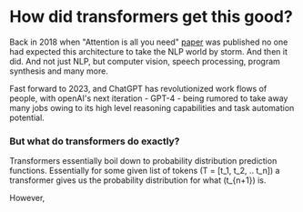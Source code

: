 # How did transformers get this good?

Back in 2018 when "Attention is all you need" [paper](https://arxiv.org/abs/1706.03762) was published no one had expected
this architecture to take the NLP world by storm. And then it did. And not just NLP, but computer vision, speech processing,
program synthesis and many more.

Fast forward to 2023, and ChatGPT has revolutionized work flows of people, with openAI's next iteration - GPT-4 - being rumored to take away many jobs owing
to its high level reasoning capabilities and task automation potential.

### But what do transformers do exactly?

Transformers essentially boil down to probability distribution prediction functions. Essentially for some given list of tokens \(T = [t_1, t_2, .. t_n]\) a transformer gives us the probability distribution for what
\(t_{n+1}\) is.

However,